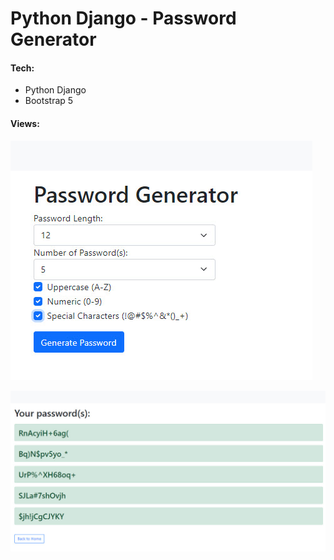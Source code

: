 # Python Django - Password Generator

#### Tech:
- Python Django
- Bootstrap 5

#### Views:
![Index](pic1.jpg)

![Generated Password](pic2.jpg)